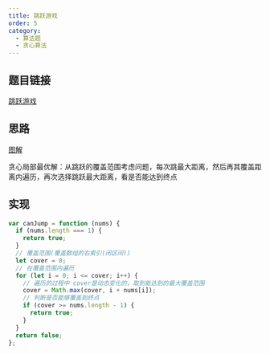 ```yaml
---
title: 跳跃游戏
order: 5
category:
  - 算法题
  - 贪心算法
---
```


## 题目链接

[跳跃游戏](https://leetcode.cn/problems/jump-game/)

## 思路

[图解](https://www.programmercarl.com/0055.%E8%B7%B3%E8%B7%83%E6%B8%B8%E6%88%8F.html#%E5%85%B6%E4%BB%96%E8%AF%AD%E8%A8%80%E7%89%88%E6%9C%AC)

贪心局部最优解：从跳跃的覆盖范围考虑问题，每次跳最大距离，然后再其覆盖距离内遍历，再次选择跳跃最大距离，看是否能达到终点

## 实现

```js
var canJump = function (nums) {
  if (nums.length === 1) {
    return true;
  }
  // 覆盖范围(覆盖数组的右索引(闭区间))
  let cover = 0;
  // 在覆盖范围内遍历
  for (let i = 0; i <= cover; i++) {
    // 遍历的过程中 cover是动态变化的，取到能达到的最大覆盖范围
    cover = Math.max(cover, i + nums[i]);
    // 判断是否能够覆盖到终点
    if (cover >= nums.length - 1) {
      return true;
    }
  }
  return false;
};
```
